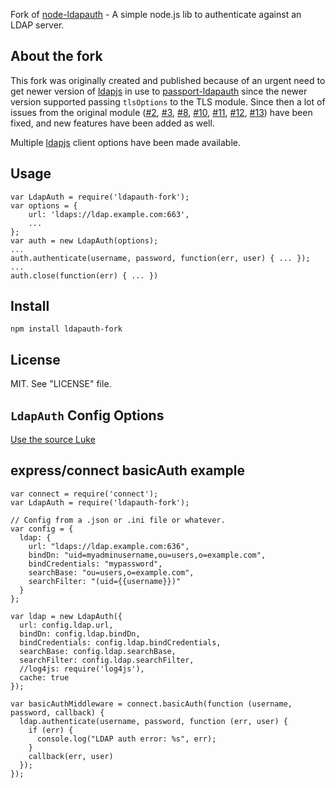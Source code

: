 Fork of [node-ldapauth](https://github.com/trentm/node-ldapauth) - A simple node.js lib to authenticate against an LDAP server.

## About the fork

This fork was originally created and published because of an urgent need to get newer version of [ldapjs](http://ldapjs.org/) in use to [passport-ldapauth](https://github.com/vesse/passport-ldapauth) since the newer version supported passing `tlsOptions` to the TLS module. Since then a lot of issues from the original module ([#2](https://github.com/trentm/node-ldapauth/issues/2), [#3](https://github.com/trentm/node-ldapauth/issues/3), [#8](https://github.com/trentm/node-ldapauth/issues/8), [#10](https://github.com/trentm/node-ldapauth/issues/10), [#11](https://github.com/trentm/node-ldapauth/issues/11), [#12](https://github.com/trentm/node-ldapauth/issues/12), [#13](https://github.com/trentm/node-ldapauth/pull/13)) have been fixed, and new features have been added as well.

Multiple [ldapjs](http://ldapjs.org/) client options have been made available.

## Usage

    var LdapAuth = require('ldapauth-fork');
    var options = {
        url: 'ldaps://ldap.example.com:663',
        ...
    };
    var auth = new LdapAuth(options);
    ...
    auth.authenticate(username, password, function(err, user) { ... });
    ...
    auth.close(function(err) { ... })


## Install

    npm install ldapauth-fork


## License

MIT. See "LICENSE" file.


## `LdapAuth` Config Options

[Use the source Luke](https://github.com/vesse/node-ldapauth-fork/blob/master/lib/ldapauth.js#L25-79)


## express/connect basicAuth example

    var connect = require('connect');
    var LdapAuth = require('ldapauth-fork');

    // Config from a .json or .ini file or whatever.
    var config = {
      ldap: {
        url: "ldaps://ldap.example.com:636",
        bindDn: "uid=myadminusername,ou=users,o=example.com",
        bindCredentials: "mypassword",
        searchBase: "ou=users,o=example.com",
        searchFilter: "(uid={{username}})"
      }
    };

    var ldap = new LdapAuth({
      url: config.ldap.url,
      bindDn: config.ldap.bindDn,
      bindCredentials: config.ldap.bindCredentials,
      searchBase: config.ldap.searchBase,
      searchFilter: config.ldap.searchFilter,
      //log4js: require('log4js'),
      cache: true
    });

    var basicAuthMiddleware = connect.basicAuth(function (username, password, callback) {
      ldap.authenticate(username, password, function (err, user) {
        if (err) {
          console.log("LDAP auth error: %s", err);
        }
        callback(err, user)
      });
    });
